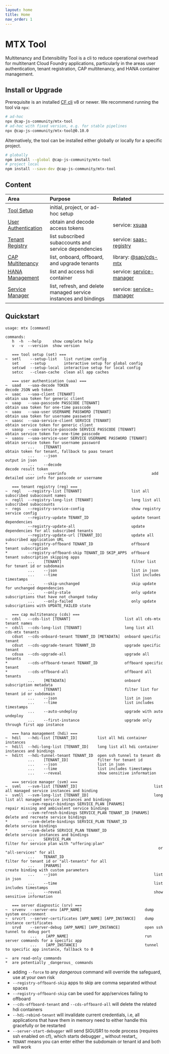 ```yaml
---
layout: home
title: Home
nav_order: 1
---
```


# MTX Tool

Multitenancy and Extensibility Tool is a cli to reduce operational overhead for multitenant Cloud Foundry applications, particularly in the areas user authentication, tenant registration, CAP multitenancy, and HANA container management.

## Install or Upgrade

Prerequisite is an installed [CF cli](https://github.com/cloudfoundry/cli) v8 or newer. We recommend running the tool via `npx`:

```bash
# ad-hoc
npx @cap-js-community/mtx-tool
# ad-hoc with fixed version, e.g. for stable pipelines
npx @cap-js-community/mtx-tool@0.10.0
```

Alternatively, the tool can be installed either globally or locally for a specific project.

```bash
# globally
npm install --global @cap-js-community/mtx-tool
# project local
npm install --save-dev @cap-js-community/mtx-tool
```

## Content

| Area                                       | Purpose                                                          | Related                                                                                                |
| :----------------------------------------- | :--------------------------------------------------------------- | :----------------------------------------------------------------------------------------------------- |
| [Tool Setup](tool-setup)                   | initial, project, or ad-hoc setup                                |                                                                                                        |
| [User Authentication](user-authentication) | obtain and decode access tokens                                  | service:&nbsp;[xsuaa](https://services.tools.sap/#/perspective/services/service/SERVICE-92)            |
| [Tenant Registry](tenant-registry)         | list subscribed subaccounts and service dependencies             | service:&nbsp;[saas-registry](https://services.tools.sap/#/perspective/services/service/SERVICE-380)   |
| [CAP Multitenancy](cap-multitenancy)       | list, onboard, offboard, and upgrade tenants                     | library:&nbsp;[@sap/cds-mtx](https://github.tools.sap/cdx/cds-mtx)                                     |
| [HANA Management](hana-management)         | list and access hdi container                                    | service:&nbsp;[service-manager](https://services.tools.sap/#/perspective/services/service/SERVICE-324) |
| [Service Manager](service-manager)         | list, refresh, and delete managed service instances and bindings | service:&nbsp;[service-manager](https://services.tools.sap/#/perspective/services/service/SERVICE-324) |

<!--
| [Server Diagnostic](server-diagnostic)     | debugging runtime server instances                   |                                                                                                    |
-->

## Quickstart

```
usage: mtx [command]

commands:
   h  -h  --help     show complete help
   v  -v  --version  show version

   === tool setup (set) ===
~  setl    --setup-list   list runtime config
   set     --setup        interactive setup for global config
   setcwd  --setup-local  interactive setup for local config
   setcc   --clean-cache  clean all app caches

   === user authentication (uaa) ===
~  uaad   --uaa-decode TOKEN                                     decode JSON web token
~  uaac   --uaa-client [TENANT]                                  obtain uaa token for generic client
~  uaap   --uaa-passcode PASSCODE [TENANT]                       obtain uaa token for one-time passcode
~  uaau   --uaa-user USERNAME PASSWORD [TENANT]                  obtain uaa token for username password
~  uaasc  --uaa-service-client SERVICE [TENANT]                  obtain service token for generic client
~  uaasp  --uaa-service-passcode SERVICE PASSCODE [TENANT]       obtain service token for one-time passcode
~  uaasu  --uaa-service-user SERVICE USERNAME PASSWORD [TENANT]  obtain service token for username password
          ...    [TENANT]                                        obtain token for tenant, fallback to paas tenant
          ...    --json                                          output in json
          ...    --decode                                        decode result token
          ...    --userinfo                                      add detailed user info for passcode or username

   === tenant registry (reg) ===
~  regl   --registry-list [TENANT]                      list all subscribed subaccount names
~  regll  --registry-long-list [TENANT]                 long list all subscribed subaccounts
~  regs   --registry-service-config                     show registry service config
          --registry-update TENANT_ID                   update tenant dependencies
          --registry-update-all                         update dependencies for all subscribed tenants
          --registry-update-url [TENANT_ID]             update all subscribed application URL
*         --registry-offboard TENANT_ID                 offboard tenant subscription
*         --registry-offboard-skip TENANT_ID SKIP_APPS  offboard tenant subscription skipping apps
          ...    [TENANT]                               filter list for tenant id or subdomain
          ...    --json                                 list in json
          ...    --time                                 list includes timestamps
          ...    --skip-unchanged                       skip update for unchanged dependencies
          ...    --only-stale                           only update subscriptions that have not changed today
          ...    --only-failed                          only update subscriptions with UPDATE_FAILED state

   === cap multitenancy (cds) ===
~  cdsl   --cds-list [TENANT]                        list all cds-mtx tenant names
~  cdsll  --cds-long-list [TENANT]                   long list all cds-mtx tenants
   cdsot  --cds-onboard-tenant TENANT_ID [METADATA]  onboard specific tenant
   cdsut  --cds-upgrade-tenant TENANT_ID             upgrade specific tenant
   cdsua  --cds-upgrade-all                          upgrade all tenants
*         --cds-offboard-tenant TENANT_ID            offboard specific tenant
*         --cds-offboard-all                         offboard all tenants
          ...    [METADATA]                          onboard subscription metadata
          ...    [TENANT]                            filter list for tenant id or subdomain
          ...    --json                              list in json
          ...    --time                              list includes timestamps
          ...    --auto-undeploy                     upgrade with auto undeploy
          ...    --first-instance                    upgrade only through first app instance

   === hana management (hdi) ===
~  hdil   --hdi-list [TENANT_ID]         list all hdi container instances
~  hdill  --hdi-long-list [TENANT_ID]    long list all hdi container instances and bindings
~  hditt  --hdi-tunnel-tenant TENANT_ID  open ssh tunnel to tenant db
          ...    [TENANT_ID]             filter for tenant id
          ...    --json                  list in json
          ...    --time                  list includes timestamps
          ...    --reveal                show sensitive information

   === service manager (svm) ===
~  svml   --svm-list [TENANT_ID]                                  list all managed service instances and binding
~  svmll  --svm-long-list [TENANT_ID]                             long list all managed service instances and bindings
          --svm-repair-bindings SERVICE_PLAN [PARAMS]             repair missing and ambivalent service bindings
          --svm-refresh-bindings SERVICE_PLAN TENANT_ID [PARAMS]  delete and recreate service bindings
*         --svm-delete-bindings SERVICE_PLAN TENANT_ID            delete service bindings
*         --svm-delete SERVICE_PLAN TENANT_ID                     delete service instances and bindings
          ...    SERVICE_PLAN                                     filter for service plan with "offering:plan"
                                                                    or "all-services" for all
          ...    TENANT_ID                                        filter for tenant id or "all-tenants" for all
          ...    [PARAMS]                                         create binding with custom parameters
          ...    --json                                           list in json
          ...    --time                                           list includes timestamps
          ...    --reveal                                         show sensitive information

   === server diagnostic (srv) ===
~  srvenv  --server-env [APP_NAME]                            dump system environment
~  srvcrt  --server-certificates [APP_NAME] [APP_INSTANCE]    dump instance certificates
   srvd    --server-debug [APP_NAME] [APP_INSTANCE]           open ssh tunnel to debug port
           ...    [APP_NAME]                                  run server commands for a specific app
           ...    [APP_INSTANCE]                              tunnel to specific app instance, fallback to 0

~  are read-only commands
*  are potentially _dangerous_ commands
```

- adding `--force` to any _dangerous_ command will override the safeguard, use at your own risk
- `--registry-offboard-skip` apps to skip are comma separated without spaces
- `--registry-offboard-skip` can be used for app/services failing to offboard
- `--cds-offboard-tenant` and `--cds-offboard-all` will delete the related hdi containers
- `--hdi-rebind-tenant` will invalidate current credentials, i.e, all applications that have them in memory need to
  either handle this gracefully or be restarted
- `--server-start-debugger` will send SIGUSR1 to node process (requires ssh enabled on cf), which starts debugger _
  without restart_
- `TENANT` means you can enter either the subdomain or tenant id and both will work
